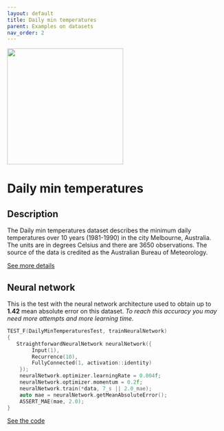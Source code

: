 ```yaml
---
layout: default
title: Daily min temperatures
parent: Examples on datasets
nav_order: 2
---
```


<p>
    <img src="{{site.baseurl}}/assets/images/examples/temperatures.jpg" att="temperatures" width="270px" class="center"/>
</p>

# Daily min temperatures

## Description


The Daily min temperatures dataset describes the minimum daily temperatures over 10 years (1981-1990) in the city Melbourne, Australia. The units are in degrees Celsius and there are 3650 observations. The source of the data is credited as the Australian Bureau of Meteorology.

[See more details](https://github.com/jbrownlee/Datasets)

## Neural network 

This is the test with the neural network architecture used to obtain up to **1.42** mean absolute error on this dataset.
_To reach this accuracy you may need more attempts and more learning time._


```cpp
TEST_F(DailyMinTemperaturesTest, trainNeuralNetwork)
{
   StraightforwardNeuralNetwork neuralNetwork({
        Input(1),
        Recurrence(10),
        FullyConnected(1, activation::identity)
    });
    neuralNetwork.optimizer.learningRate = 0.004f;
    neuralNetwork.optimizer.momentum = 0.2f;
    neuralNetwork.train(*data, 7_s || 2.0_mae);
    auto mae = neuralNetwork.getMeanAbsoluteError();
    ASSERT_MAE(mae, 2.0);
}
```

[See the code](https://github.com/MatthieuHernandez/StraightforwardNeuralNetwork/blob/master/tests/dataset_tests/daily-min-temperatures/DailyMinTemperaturesTest.cpp)